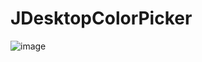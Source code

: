 # JDesktopColorPicker
 
![image](https://github.com/user-attachments/assets/936c8395-7025-4ff2-864b-75ec908705ca)
